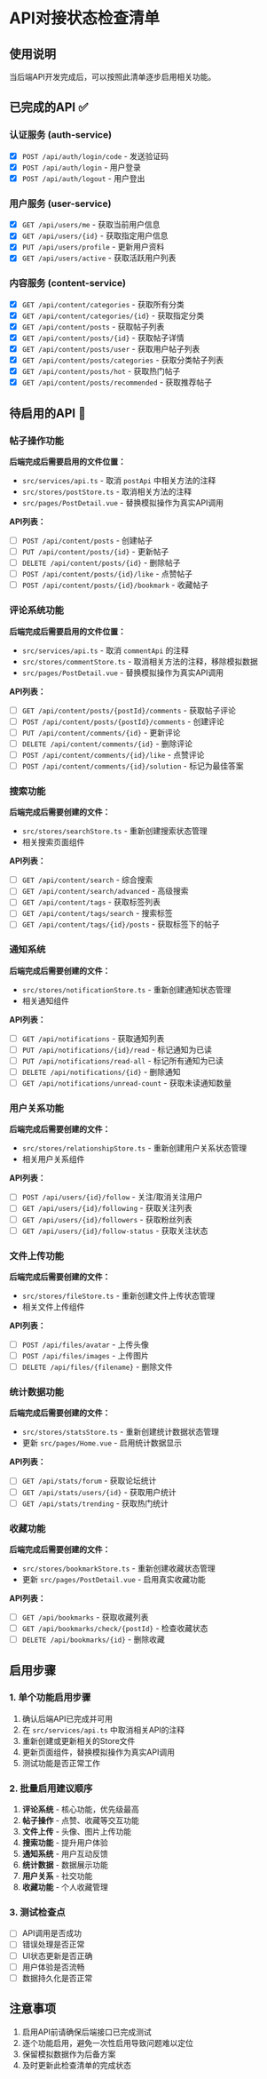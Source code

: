 # API对接状态检查清单

## 使用说明
当后端API开发完成后，可以按照此清单逐步启用相关功能。

## 已完成的API ✅

### 认证服务 (auth-service)
- [x] `POST /api/auth/login/code` - 发送验证码
- [x] `POST /api/auth/login` - 用户登录  
- [x] `POST /api/auth/logout` - 用户登出

### 用户服务 (user-service)
- [x] `GET /api/users/me` - 获取当前用户信息
- [x] `GET /api/users/{id}` - 获取指定用户信息
- [x] `PUT /api/users/profile` - 更新用户资料
- [x] `GET /api/users/active` - 获取活跃用户列表

### 内容服务 (content-service)
- [x] `GET /api/content/categories` - 获取所有分类
- [x] `GET /api/content/categories/{id}` - 获取指定分类
- [x] `GET /api/content/posts` - 获取帖子列表
- [x] `GET /api/content/posts/{id}` - 获取帖子详情
- [x] `GET /api/content/posts/user` - 获取用户帖子列表
- [x] `GET /api/content/posts/categories` - 获取分类帖子列表
- [x] `GET /api/content/posts/hot` - 获取热门帖子
- [x] `GET /api/content/posts/recommended` - 获取推荐帖子

## 待启用的API 🚧

### 帖子操作功能
**后端完成后需要启用的文件位置：**
- `src/services/api.ts` - 取消 `postApi` 中相关方法的注释
- `src/stores/postStore.ts` - 取消相关方法的注释
- `src/pages/PostDetail.vue` - 替换模拟操作为真实API调用

**API列表：**
- [ ] `POST /api/content/posts` - 创建帖子
- [ ] `PUT /api/content/posts/{id}` - 更新帖子
- [ ] `DELETE /api/content/posts/{id}` - 删除帖子
- [ ] `POST /api/content/posts/{id}/like` - 点赞帖子
- [ ] `POST /api/content/posts/{id}/bookmark` - 收藏帖子

### 评论系统功能
**后端完成后需要启用的文件位置：**
- `src/services/api.ts` - 取消 `commentApi` 的注释
- `src/stores/commentStore.ts` - 取消相关方法的注释，移除模拟数据
- `src/pages/PostDetail.vue` - 替换模拟操作为真实API调用

**API列表：**
- [ ] `GET /api/content/posts/{postId}/comments` - 获取帖子评论
- [ ] `POST /api/content/posts/{postId}/comments` - 创建评论
- [ ] `PUT /api/content/comments/{id}` - 更新评论
- [ ] `DELETE /api/content/comments/{id}` - 删除评论
- [ ] `POST /api/content/comments/{id}/like` - 点赞评论
- [ ] `POST /api/content/comments/{id}/solution` - 标记为最佳答案

### 搜索功能
**后端完成后需要创建的文件：**
- `src/stores/searchStore.ts` - 重新创建搜索状态管理
- 相关搜索页面组件

**API列表：**
- [ ] `GET /api/content/search` - 综合搜索
- [ ] `GET /api/content/search/advanced` - 高级搜索
- [ ] `GET /api/content/tags` - 获取标签列表
- [ ] `GET /api/content/tags/search` - 搜索标签
- [ ] `GET /api/content/tags/{id}/posts` - 获取标签下的帖子

### 通知系统
**后端完成后需要创建的文件：**
- `src/stores/notificationStore.ts` - 重新创建通知状态管理
- 相关通知组件

**API列表：**
- [ ] `GET /api/notifications` - 获取通知列表
- [ ] `PUT /api/notifications/{id}/read` - 标记通知为已读
- [ ] `PUT /api/notifications/read-all` - 标记所有通知为已读
- [ ] `DELETE /api/notifications/{id}` - 删除通知
- [ ] `GET /api/notifications/unread-count` - 获取未读通知数量

### 用户关系功能
**后端完成后需要创建的文件：**
- `src/stores/relationshipStore.ts` - 重新创建用户关系状态管理
- 相关用户关系组件

**API列表：**
- [ ] `POST /api/users/{id}/follow` - 关注/取消关注用户
- [ ] `GET /api/users/{id}/following` - 获取关注列表
- [ ] `GET /api/users/{id}/followers` - 获取粉丝列表
- [ ] `GET /api/users/{id}/follow-status` - 获取关注状态

### 文件上传功能
**后端完成后需要创建的文件：**
- `src/stores/fileStore.ts` - 重新创建文件上传状态管理
- 相关文件上传组件

**API列表：**
- [ ] `POST /api/files/avatar` - 上传头像
- [ ] `POST /api/files/images` - 上传图片
- [ ] `DELETE /api/files/{filename}` - 删除文件

### 统计数据功能
**后端完成后需要创建的文件：**
- `src/stores/statsStore.ts` - 重新创建统计数据状态管理
- 更新 `src/pages/Home.vue` - 启用统计数据显示

**API列表：**
- [ ] `GET /api/stats/forum` - 获取论坛统计
- [ ] `GET /api/stats/users/{id}` - 获取用户统计
- [ ] `GET /api/stats/trending` - 获取热门统计

### 收藏功能
**后端完成后需要创建的文件：**
- `src/stores/bookmarkStore.ts` - 重新创建收藏状态管理
- 更新 `src/pages/PostDetail.vue` - 启用真实收藏功能

**API列表：**
- [ ] `GET /api/bookmarks` - 获取收藏列表
- [ ] `GET /api/bookmarks/check/{postId}` - 检查收藏状态
- [ ] `DELETE /api/bookmarks/{id}` - 删除收藏

## 启用步骤

### 1. 单个功能启用步骤
1. 确认后端API已完成并可用
2. 在 `src/services/api.ts` 中取消相关API的注释
3. 重新创建或更新相关的Store文件
4. 更新页面组件，替换模拟操作为真实API调用
5. 测试功能是否正常工作

### 2. 批量启用建议顺序
1. **评论系统** - 核心功能，优先级最高
2. **帖子操作** - 点赞、收藏等交互功能
3. **文件上传** - 头像、图片上传功能
4. **搜索功能** - 提升用户体验
5. **通知系统** - 用户互动反馈
6. **统计数据** - 数据展示功能
7. **用户关系** - 社交功能
8. **收藏功能** - 个人收藏管理

### 3. 测试检查点
- [ ] API调用是否成功
- [ ] 错误处理是否正常
- [ ] UI状态更新是否正确
- [ ] 用户体验是否流畅
- [ ] 数据持久化是否正常

## 注意事项
1. 启用API前请确保后端接口已完成测试
2. 逐个功能启用，避免一次性启用导致问题难以定位
3. 保留模拟数据作为后备方案
4. 及时更新此检查清单的完成状态
